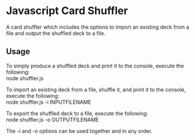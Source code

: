 # Javascript Card Shuffler
A card shuffler which includes the options to import an existing deck from a file and output the shuffled deck to a file.

## Usage
To simply produce a shuffled deck and print it to the console, execute the following:\
  node shuffler.js

To import an existing deck from a file, shuffle it, and print it to the console, execute the following:\
  node shuffler.js -i INPUTFILENAME

To export the shuffled deck to a file, execute the following:\
  node shuffler.js -o OUTPUTFILENAME

The -i and -o options can be used together and in any order.
